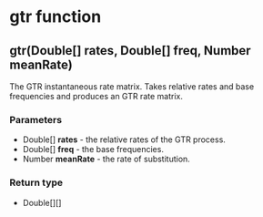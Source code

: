 gtr function
============
gtr(Double[] **rates**, Double[] **freq**, Number **meanRate**)
---------------------------------------------------------------

The GTR instantaneous rate matrix. Takes relative rates and base frequencies and produces an GTR rate matrix.

### Parameters

- Double[] **rates** - the relative rates of the GTR process.
- Double[] **freq** - the base frequencies.
- Number **meanRate** - the rate of substitution.

### Return type

- Double[][]



